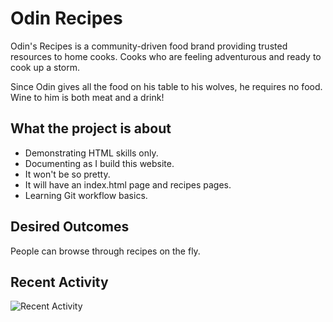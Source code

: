 # Odin Recipes

Odin's Recipes is a community-driven food brand providing trusted resources to home cooks. Cooks who are feeling adventurous and ready to cook up a storm.

Since Odin gives all the food on his table to his wolves, he requires no food. Wine to him is both meat and a drink!

## What the project is about

- Demonstrating HTML skills only.
- Documenting as I build this website.
- It won't be so pretty.
- It will have an index.html page and recipes pages.
- Learning Git workflow basics.

## Desired Outcomes

People can browse through recipes on the fly.

## Recent Activity

![Recent Activity](https://images.repography.com/23914078/lloydlobo/odin-recipes/recent-activity/46f9b5a7de9289ad87519d7f8131bd1f.svg)
